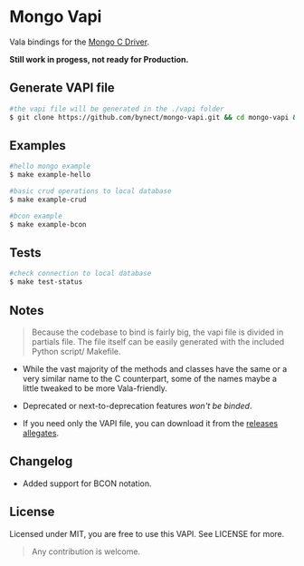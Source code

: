 # Mongo Vapi

Vala bindings for the [Mongo C Driver](https://github.com/mongodb/mongo-c-driver "mongoc driver").

**Still work in progess, not ready for Production.**

## Generate VAPI file

```sh
#the vapi file will be generated in the ./vapi folder
$ git clone https://github.com/bynect/mongo-vapi.git && cd mongo-vapi && make compose
```

## Examples
```sh
#hello mongo example
$ make example-hello

#basic crud operations to local database
$ make example-crud

#bcon example
$ make example-bcon
```

## Tests

```sh
#check connection to local database
$ make test-status
```

## Notes

>Because the codebase to bind is fairly big, the vapi file is divided in partials file. The file itself can be easily generated with the included Python script/ Makefile.

- While the vast majority of the methods and classes have the same or a very similar name to the C counterpart, some of the names maybe a little tweaked to be more Vala-friendly.

- Deprecated or next-to-deprecation features _won't be binded_.

- If you need only the VAPI file, you can download it from the [releases allegates](https://github.com/bynect/mongo-vapi/releases).

## Changelog

- Added support for BCON notation.

## License
Licensed under MIT, you are free to use this VAPI. See LICENSE for more.

>Any contribution is welcome.
